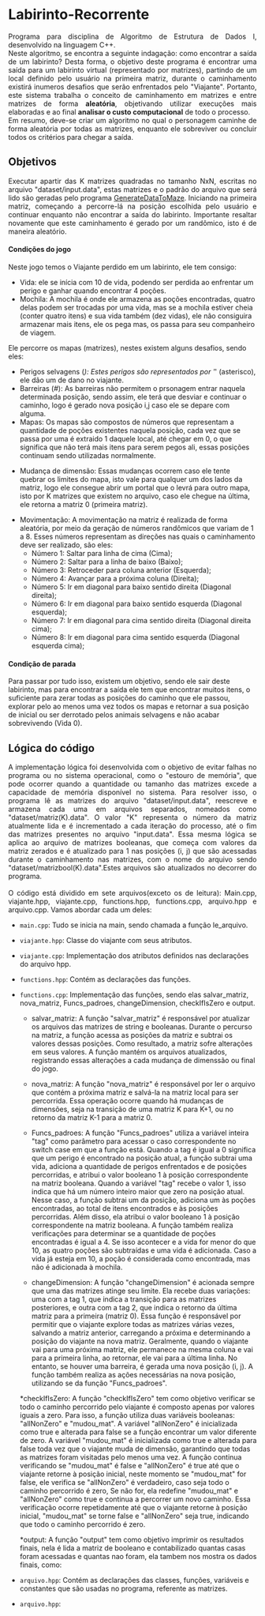 <h1> Labirinto-Recorrente </h1>
<!-- IMAGEM LABIRINTO-->
<p align="justify">
Programa para disciplina de Algoritmo de Estrutura de Dados I, desenvolvido na linguagem C++.<br>
Neste algoritmo, se encontra a seguinte indagação: como encontrar a saída de um labirinto? Desta forma, o objetivo deste programa é encontrar uma saída para um labirinto virtual (representado por matrizes), partindo de um local definido pelo usuário na primeira matriz, durante o caminhamento existirá inumeros desafios que serão enfrentados pelo "Viajante". Portanto, este sistema trabalha o conceito de caminhamento em matrizes e entre matrizes de forma <b>aleatória</b>, objetivando utilizar execuções mais elaboradas e ao final <b>analisar o custo computacional</b> de todo o processo.<br>  
Em resumo, deve-se criar um algoritmo no qual o personagem caminhe de forma aleatória por todas as matrizes, enquanto ele sobreviver ou concluir todos os critérios para chegar a saída.
</p>

<h2> Objetivos </h2>
<p align="justify">
Executar apartir das K matrizes quadradas no tamanho NxN, escritas no arquivo "dataset/input.data", estas matrizes e o padrão do arquivo que será lido são geradas pelo programa <a href="https://github.com/mpiress/GenerateDataToMaze.git">GenerateDataToMaze</a>. Iniciando na primeira matriz, começando a percorre-lá na posição escolhida pelo usuário e continuar enquanto não encontrar a saída do labirinto. Importante resaltar novamente que este caminhamento é gerado por um randômico, isto é de maneira aleatório.
<h4>Condições do jogo</h4>
Neste jogo temos o Viajante perdido em um labirinto, ele tem consigo:

- Vida: ele se inícia com 10 de vida, podendo ser perdida ao enfrentar um perigo e ganhar quando encontrar 4 poções.
- Mochila: A mochila é onde ele armazena as poções encontradas, quatro delas podem ser trocadas por uma vida, mas se a mochila estiver cheia (conter quatro itens) e sua vida também (dez vidas), ele não consiguira armazenar mais itens, ele os pega mas, os passa para seu companheiro de viagem.

Ele percorre os mapas (matrizes), nestes existem alguns desafios, sendo eles:

- Perigos selvagens (*): Estes perigos são representados por '*' (asterisco), ele dão um de dano no viajante.
- Barreiras (#): As barreiras não permitem o prsonagem entrar naquela determinada posição, sendo assim, ele terá que desviar e continuar o caminho, logo é gerado nova posição i,j caso ele se depare com alguma.
- Mapas: Os mapas são compostos de números que representam a quantidade de poções existentes naquela posição, cada vez que se passa por uma é extraido 1 daquele local, até chegar em 0, o que significa que não terá mais itens para serem pegos ali, essas posições continuam sendo utilizadas normalmente.
<!-- IMAGEM DEMONSTRANDO COMO É OS MAPAS -->
- Mudança de dimensão: Essas mudanças ocorrem caso ele tente quebrar os limites do mapa, isto vale para qualquer um dos lados da matriz, logo ele consegue abrir um portal que o levrá para outro mapa, isto por K matrizes que existem no arquivo, caso ele chegue na última, ele retorna a matriz 0 (primeira matriz).
<!-- COLOCAR IMAGEM MUDANÇA DE DIMENSÃO -->
- Movimentação: A movimentação na matriz é realizada de forma aleatória, por meio da geração de números randômicos que variam de 1 a 8. Esses números representam as direções nas quais o caminhamento deve ser realizado, são eles:
  * Número 1: Saltar para linha de cima (Cima);
  * Número 2: Saltar para a linha de baixo (Baixo);
  * Número 3: Retroceder para coluna anterior (Esquerda);
  * Número 4: Avançar para a próxima coluna (Direita);
  * Número 5: Ir em diagonal para baixo sentido direita (Diagonal direita);
  * Número 6: Ir em diagonal para baixo sentido esquerda (Diagonal esquerda);
  * Número 7: Ir em diagonal para cima sentido direita (Diagonal direita cima);
  * Número 8: Ir em diagonal para cima sentido esquerda (Diagonal esquerda cima);

<h4> Condição de parada </h4>
Para passar por tudo isso, existem um objetivo, sendo ele sair deste labirinto, mas para encontrar a saída ele tem que encontrar muitos itens, o suficiente para zerar todas as posições do caminho que ele passou, explorar pelo ao menos uma vez todos os mapas e retornar a sua posição de inicial ou ser derrotado pelos animais selvagens e não acabar sobrevivendo (Vida 0).
</p>

<h2> Lógica do código </h2>
<p align="justify">
A implementação lógica foi desenvolvida com o objetivo de evitar falhas no programa ou no sistema operacional, como o "estouro de memória", que pode ocorrer quando a quantidade ou tamanho das matrizes excede a capacidade de memória disponível no sistema. Para resolver isso, o programa lê as matrizes do arquivo "dataset/input.data", reescreve e armazena cada uma em arquivos separados, nomeados como "dataset/matriz(K).data". O valor "K" representa o número da matriz atualmente lida e é incrementado a cada iteração do processo, até o fim das matrizes presentes no arquivo "input.data". Essa mesma lógica se aplica ao arquivo de matrizes booleanas, que começa com valores da matriz zerados e é atualizado para 1 nas posições (i, j) que são acessadas durante o caminhamento nas matrizes, com o nome do arquivo sendo "dataset/matrizbool(K).data".Estes arquivos são atualizados no decorrer do programa.
 <br>  <br>
O código está dividido em sete arquivos(exceto os de leitura): Main.cpp, viajante.hpp, viajante.cpp, functions.hpp, functions.cpp, arquivo.hpp e arquivo.cpp. Vamos abordar cada um deles:

* ```main.cpp```: Tudo se inicia na main, sendo chamada a função le_arquivo.
* ```viajante.hpp```: Classe do viajante com seus atributos.
* ```viajante.cpp```: Implementação dos atributos definidos nas declarações do arquivo hpp.
* ```functions.hpp```: Contém as declarações das funções.
* ```functions.cpp```: Implementação das funções, sendo elas salvar_matriz, nova_matriz, Funcs_padroes, changeDimension, checkIfIsZero e output. 
 
  * salvar_matriz: A função "salvar_matriz" é responsável por atualizar os arquivos das matrizes de string e booleanas. Durante o percurso na matriz, a função acessa as posições da matriz e subtrai os valores dessas posições. Como resultado, a matriz sofre alterações em seus valores. A função mantém os arquivos atualizados, registrando essas alterações a cada mudança de dimenssão ou final do jogo.
 
  * nova_matriz: A função "nova_matriz" é responsável por ler o arquivo que contém a próxima matriz e salvá-la na matriz local para ser percorrida. Essa operação ocorre quando há mudanças de dimensões, seja na transição de uma matriz K para K+1, ou no retorno da matriz K-1 para a matriz 0.

  * Funcs_padroes: A função "Funcs_padroes" utiliza a variável inteira "tag" como parâmetro para acessar o caso correspondente no switch case em que a função está. Quando a tag é igual a 0 significa que um perigo é encontrado na posição atual, a função subtrai uma vida, adiciona a quantidade de perigos enfrentados e de posições percorridas, e atribui o valor booleano 1 à posição correspondente na matriz booleana. Quando a variável "tag" recebe o valor 1, isso indica que há um número inteiro maior que zero na posição atual. Nesse caso, a função subtrai um da posição, adiciona um às poções encontradas, ao total de itens encontrados e às posições percorridas. Além disso, ela atribui o valor booleano 1 à posição correspondente na matriz booleana. A função também realiza verificações para determinar se a quantidade de poções encontradas é igual a 4. Se isso acontecer e a vida for menor do que 10, as quatro poções são subtraídas e uma vida é adicionada. Caso a vida já esteja em 10, a poção é considerada como encontrada, mas não é adicionada à mochila.
 
   * changeDimension: A função "changeDimension" é acionada sempre que uma das matrizes atinge seu limite. Ela recebe duas variações: uma com a tag 1, que indica a transição para as matrizes posteriores, e outra com a tag 2, que indica o retorno da última matriz para a primeira (matriz 0). Essa função é responsável por permitir que o viajante explore todas as matrizes várias vezes, salvando a matriz anterior, carregando a próxima e determinando a posição do viajante na nova matriz. Geralmente, quando o viajante vai para uma próxima matriz, ele permanece na mesma coluna e vai para a primeira linha, ao retornar, ele vai para a última linha. No entanto, se houver uma barreira, é gerada uma nova posição (i, j). A função também realiza as ações necessárias na nova posição, utilizando se da função "Funcs_padroes". 
  
  *checkIfIsZero: A função "checkIfIsZero" tem como objetivo verificar se todo o caminho percorrido pelo viajante é composto apenas por valores iguais a zero. Para isso, a função utiliza duas variáveis booleanas: "allNonZero" e "mudou_mat". A variável "allNonZero" é inicializada como true e alterada para false se a função encontrar um valor diferente de zero. A variável "mudou_mat" é inicializada como true e alterada para false toda vez que o viajante muda de dimensão, garantindo que todas as matrizes foram visitadas pelo menos uma vez. A função continua verificando se "mudou_mat" é false e "allNonZero" é true até que o viajante retorne à posição inicial, neste momento se "mudou_mat" for false, ele verifica se "allNonZero" é verdadeiro, caso seja todo o caminho percorrido é zero, Se não for, ela redefine "mudou_mat" e "allNonZero" como true e continua a percorrer um novo caminho. Essa verificação ocorre repetidamente até que o viajante retorne à posição inicial, "mudou_mat" se torne false e "allNonZero" seja true, indicando que todo o caminho percorrido é zero.
 
  *output: A função "output" tem como objetivo imprimir os resultados finais, nela é lida a matriz de booleano e contabilizado quantas casas foram acessadas e quantas nao foram, ela tambem nos mostra os dados finais, como: 
* ```arquivo.hpp```: Contém as declarações das classes, funções, variáveis e constantes que são usadas no programa, referente as matrizes. 
* ```arquivo.hpp```:

</p>
